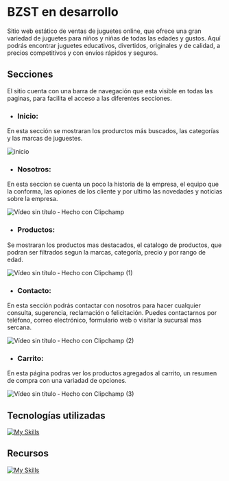 # BZST en desarrollo
Sitio web estático de ventas de juguetes online, que ofrece una gran variedad de juguetes para niños y niñas de todas las edades y gustos. Aquí podrás encontrar juguetes educativos, divertidos, originales y de calidad, a precios competitivos y con envíos rápidos y seguros.
## Secciones
El sitio cuenta con una barra de navegación que esta visible en todas las paginas, para facilita el acceso a las diferentes secciones.
- ### Inicio:
En esta sección se mostraran los produrctos más buscados, las categorías y las marcas de juguestes.

![inicio](https://github.com/Cesar-Ignacio/BZST-Tienda/assets/73149891/4f432e61-03b8-4178-988e-5ca68a2daf2a)

- ### Nosotros:
En esta seccion se cuenta un poco la historia de la empresa, el equipo que la conforma, las opiones de los cliente y por ultimo las novedades y noticias sobre la empresa.

![Vídeo sin título ‐ Hecho con Clipchamp](https://github.com/Cesar-Ignacio/BZST-Tienda/assets/73149891/1b82d04b-be41-4181-bda9-6b95c6db8ca5)

- ### Productos:
Se mostraran los productos mas destacados, el catalogo de productos, que podran ser filtrados segun la marcas, categoría, precio y por rango de edad.

![Vídeo sin título ‐ Hecho con Clipchamp (1)](https://github.com/Cesar-Ignacio/BZST-Tienda/assets/73149891/9e2dbb50-fc0f-4425-8095-3d67df78b191)


- ### Contacto:
En esta sección podrás contactar con nosotros para hacer cualquier consulta, sugerencia, reclamación o felicitación. Puedes contactarnos por teléfono, correo electrónico, formulario web o visitar la sucursal mas sercana.

![Vídeo sin título ‐ Hecho con Clipchamp (2)](https://github.com/Cesar-Ignacio/BZST-Tienda/assets/73149891/44bda1c9-a77f-4a01-a766-faea52668320)

- ### Carrito:
En esta página podras ver los productos agregados al carrito, un resumen de compra con una variadad de opciones.

![Vídeo sin título ‐ Hecho con Clipchamp (3)](https://github.com/Cesar-Ignacio/BZST-Tienda/assets/73149891/7a9545f1-9c03-4e30-84d4-2c45b40c98d8)


## Tecnologías utilizadas
[![My Skills](https://skillicons.dev/icons?i=git,html,css,sass)](https://skillicons.dev)
## Recursos 
[![My Skills](https://skillicons.dev/icons?i=vscode,figma)](https://www.figma.com/file/Ie8IiZEcSy0LVMgbfGCgiA/ProyectoFinal?type=design&node-id=64%3A21&mode=design&t=oV7fFcxrHbECgDR1-1)


